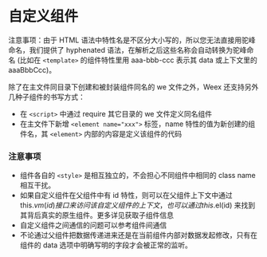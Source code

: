# 自定义组件

注意事项：由于 HTML 语法中特性名是不区分大小写的，所以您无法直接用驼峰命名，我们提供了 hyphenated 语法，在解析之后这些名称会自动转换为驼峰命名 (比如在 `<template>` 的组件特性里用 aaa-bbb-ccc 表示其 data 或上下文里的 aaaBbbCcc)。

除了在主文件同目录下创建和被封装组件同名的 we 文件之外，Weex 还支持另外几种子组件的书写方式：

- 在 `<script>` 中通过 require 其它目录的 we 文件定义同名组件
- 在主文件下新增 `<element name="xxx">` 标签，name 特性的值为新创建的组件名，其 `<element>` 内部的内容是定义该组件的代码

### 注意事项

- 组件各自的 `<style>` 是相互独立的，不会担心不同组件中相同的 class name 相互干扰。
- 如果自定义组件在父组件中有 id 特性，则可以在父组件上下文中通过 this.$vm(id) 接口来访问该自定义组件的上下文，也可以通过 this.$el(id) 来找到其背后真实的原生组件。更多详见获取子组件信息
- 自定义组件之间通信的问题可以参考组件间通信
- 不论通过父组件把数据传递进来还是在当前组件内部对数据发起修改，只有在组件的 data 选项中明确写明的字段才会被正常的监听。

